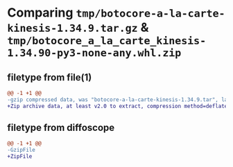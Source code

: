 # Comparing `tmp/botocore-a-la-carte-kinesis-1.34.9.tar.gz` & `tmp/botocore_a_la_carte_kinesis-1.34.90-py3-none-any.whl.zip`

## filetype from file(1)

```diff
@@ -1 +1 @@
-gzip compressed data, was "botocore-a-la-carte-kinesis-1.34.9.tar", last modified: Thu Dec 28 01:06:48 2023, max compression
+Zip archive data, at least v2.0 to extract, compression method=deflate
```

## filetype from diffoscope

```diff
@@ -1 +1 @@
-GzipFile
+ZipFile
```

